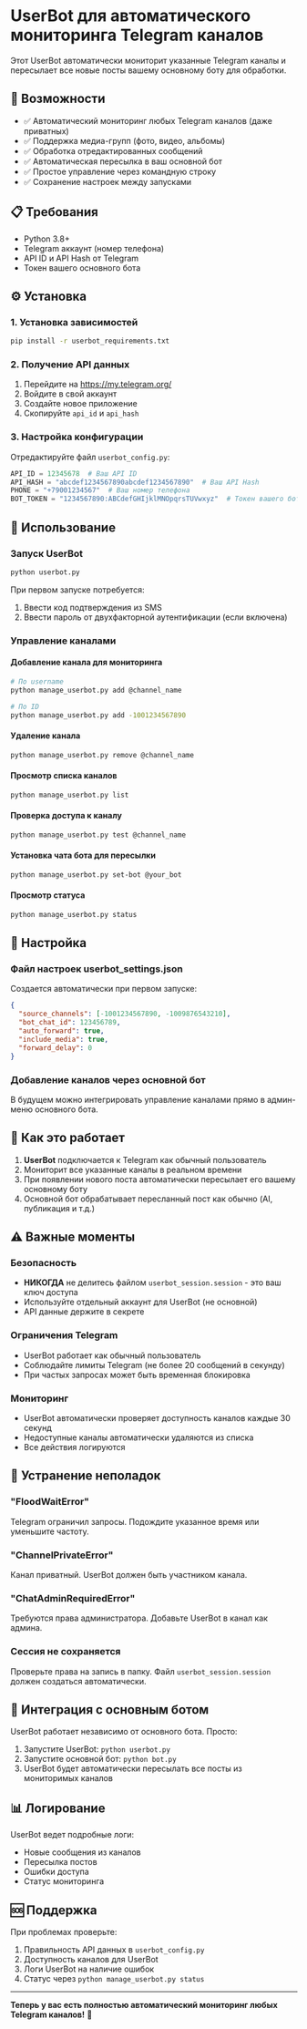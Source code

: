 # UserBot для автоматического мониторинга Telegram каналов

Этот UserBot автоматически мониторит указанные Telegram каналы и пересылает все новые посты вашему основному боту для обработки.

## 🚀 Возможности

- ✅ Автоматический мониторинг любых Telegram каналов (даже приватных)
- ✅ Поддержка медиа-групп (фото, видео, альбомы)
- ✅ Обработка отредактированных сообщений
- ✅ Автоматическая пересылка в ваш основной бот
- ✅ Простое управление через командную строку
- ✅ Сохранение настроек между запусками

## 📋 Требования

- Python 3.8+
- Telegram аккаунт (номер телефона)
- API ID и API Hash от Telegram
- Токен вашего основного бота

## ⚙️ Установка

### 1. Установка зависимостей
```bash
pip install -r userbot_requirements.txt
```

### 2. Получение API данных
1. Перейдите на https://my.telegram.org/
2. Войдите в свой аккаунт
3. Создайте новое приложение
4. Скопируйте `api_id` и `api_hash`

### 3. Настройка конфигурации
Отредактируйте файл `userbot_config.py`:
```python
API_ID = 12345678  # Ваш API ID
API_HASH = "abcdef1234567890abcdef1234567890"  # Ваш API Hash
PHONE = "+79001234567"  # Ваш номер телефона
BOT_TOKEN = "1234567890:ABCdefGHIjklMNOpqrsTUVwxyz"  # Токен вашего бота
```

## 🎯 Использование

### Запуск UserBot
```bash
python userbot.py
```

При первом запуске потребуется:
1. Ввести код подтверждения из SMS
2. Ввести пароль от двухфакторной аутентификации (если включена)

### Управление каналами

#### Добавление канала для мониторинга
```bash
# По username
python manage_userbot.py add @channel_name

# По ID
python manage_userbot.py add -1001234567890
```

#### Удаление канала
```bash
python manage_userbot.py remove @channel_name
```

#### Просмотр списка каналов
```bash
python manage_userbot.py list
```

#### Проверка доступа к каналу
```bash
python manage_userbot.py test @channel_name
```

#### Установка чата бота для пересылки
```bash
python manage_userbot.py set-bot @your_bot
```

#### Просмотр статуса
```bash
python manage_userbot.py status
```

## 🔧 Настройка

### Файл настроек userbot_settings.json
Создается автоматически при первом запуске:
```json
{
  "source_channels": [-1001234567890, -1009876543210],
  "bot_chat_id": 123456789,
  "auto_forward": true,
  "include_media": true,
  "forward_delay": 0
}
```

### Добавление каналов через основной бот
В будущем можно интегрировать управление каналами прямо в админ-меню основного бота.

## 📱 Как это работает

1. **UserBot** подключается к Telegram как обычный пользователь
2. Мониторит все указанные каналы в реальном времени
3. При появлении нового поста автоматически пересылает его вашему основному боту
4. Основной бот обрабатывает пересланный пост как обычно (AI, публикация и т.д.)

## ⚠️ Важные моменты

### Безопасность
- **НИКОГДА** не делитесь файлом `userbot_session.session` - это ваш ключ доступа
- Используйте отдельный аккаунт для UserBot (не основной)
- API данные держите в секрете

### Ограничения Telegram
- UserBot работает как обычный пользователь
- Соблюдайте лимиты Telegram (не более 20 сообщений в секунду)
- При частых запросах может быть временная блокировка

### Мониторинг
- UserBot автоматически проверяет доступность каналов каждые 30 секунд
- Недоступные каналы автоматически удаляются из списка
- Все действия логируются

## 🚨 Устранение неполадок

### "FloodWaitError"
Telegram ограничил запросы. Подождите указанное время или уменьшите частоту.

### "ChannelPrivateError"
Канал приватный. UserBot должен быть участником канала.

### "ChatAdminRequiredError"
Требуются права администратора. Добавьте UserBot в канал как админа.

### Сессия не сохраняется
Проверьте права на запись в папку. Файл `userbot_session.session` должен создаться автоматически.

## 🔄 Интеграция с основным ботом

UserBot работает независимо от основного бота. Просто:

1. Запустите UserBot: `python userbot.py`
2. Запустите основной бот: `python bot.py`
3. UserBot будет автоматически пересылать все посты из мониторимых каналов

## 📊 Логирование

UserBot ведет подробные логи:
- Новые сообщения из каналов
- Пересылка постов
- Ошибки доступа
- Статус мониторинга

## 🆘 Поддержка

При проблемах проверьте:
1. Правильность API данных в `userbot_config.py`
2. Доступность каналов для UserBot
3. Логи UserBot на наличие ошибок
4. Статус через `python manage_userbot.py status`

---

**Теперь у вас есть полностью автоматический мониторинг любых Telegram каналов!** 🎉
